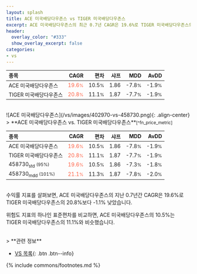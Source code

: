 ```yaml
---
layout: splash
title: ACE 미국배당다우존스 vs TIGER 미국배당다우존스
excerpt: ACE 미국배당다우존스의 최근 0.7년 CAGR은 19.6%로 TIGER 미국배당다우존스의 20.8%보다 -1.1% 낮았습니다.
header:
  overlay_color: "#333"
  show_overlay_excerpt: false
categories:
- vs
---
```


| **종목** | **CAGR** | **편차** | **샤프** | **MDD** | **AvDD** |
| :------------ | ------: | -----------: | -------: | ------: | -------: |
| ACE 미국배당다우존스 | <span style="color: tomato">19.6<small>%</small></span> | 10.5<small>%</small> | 1.86 | -7.8<small>%</small> | -1.9<small>%</small> |
| TIGER 미국배당다우존스 | <span style="color: tomato">20.8<small>%</small></span> | 11.1<small>%</small> | 1.87 | -7.7<small>%</small> | -1.9<small>%</small> |

<!-- more -->

<br>
![ACE 미국배당다우존스](/vs/images/402970-vs-458730.png){: .align-center}

<br>
> **ACE 미국배당다우존스 vs. TIGER 미국배당다우존스**<small>[^fn_price_metric]</small>



| **종목** | **CAGR** | **편차** | **샤프** | **MDD** | **AvDD** |
| :------------ | ------: | -----------: | -------: | ------: | -------: |
| ACE 미국배당다우존스 | <span style="color: tomato">19.6<small>%</small></span> | 10.5<small>%</small> | 1.86 | -7.8<small>%</small> | -1.9<small>%</small> |
| TIGER 미국배당다우존스 | <span style="color: tomato">20.8<small>%</small></span> | 11.1<small>%</small> | 1.87 | -7.7<small>%</small> | -1.9<small>%</small> |
| 458730<sub>std</sub> <small>(95%)</small> | <span style="color: tomato">19.6<small>%</small></span> | 10.5<small>%</small> | 1.86 | -7.3<small>%</small> | -1.8<small>%</small> |
| 458730<sub>mdd</sub> <small>(101%)</small> | <span style="color: tomato">21.1<small>%</small></span> | 11.3<small>%</small> | 1.87 | -7.8<small>%</small> | -2.0<small>%</small> |

<br>
수익률 지표를 살펴보면, ACE 미국배당다우존스의 지난 0.7년간 CAGR은 19.6%로 TIGER 미국배당다우존스의 20.8%보다 -1.1% 낮았습니다.

위험도 지표의 하나인 표준편차를 비교하면, ACE 미국배당다우존스의 10.5%는  TIGER 미국배당다우존스의 11.1%와 비슷했습니다.


<br>
> **관련 정보**

- [VS 목록](/vs/){: .btn .btn--info}

{% include commons/footnotes.md %}